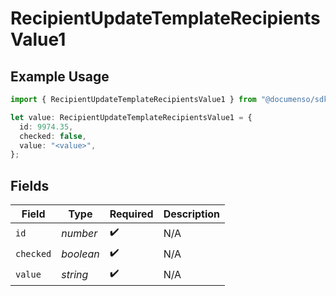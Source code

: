 # RecipientUpdateTemplateRecipientsValue1

## Example Usage

```typescript
import { RecipientUpdateTemplateRecipientsValue1 } from "@documenso/sdk-typescript/models/operations";

let value: RecipientUpdateTemplateRecipientsValue1 = {
  id: 9974.35,
  checked: false,
  value: "<value>",
};
```

## Fields

| Field              | Type               | Required           | Description        |
| ------------------ | ------------------ | ------------------ | ------------------ |
| `id`               | *number*           | :heavy_check_mark: | N/A                |
| `checked`          | *boolean*          | :heavy_check_mark: | N/A                |
| `value`            | *string*           | :heavy_check_mark: | N/A                |